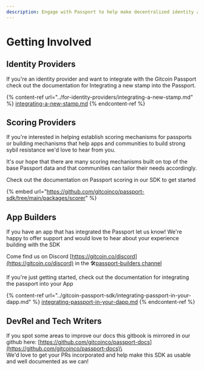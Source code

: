 ```yaml
---
description: Engage with Passport to help make decentralized identity a public good!
---
```


# Getting Involved

## Identity Providers

If you're an identity provider and want to integrate with the Gitcoin Passport check out the documentation for Integrating a new stamp into the Passport.

{% content-ref url="../for-identity-providers/integrating-a-new-stamp.md" %}
[integrating-a-new-stamp.md](../for-identity-providers/integrating-a-new-stamp.md)
{% endcontent-ref %}

## Scoring Providers

If you're interested in helping establish scoring mechanisms for passports or building mechanisms that help apps and communities to build strong sybil resistance we'd love to hear from you.

It's our hope that there are many scoring mechanisms built on top of the base Passport data and that communities can tailor their needs accordingly.

Check out the documentation on Passport scoring in our SDK to get started

{% embed url="https://github.com/gitcoinco/passport-sdk/tree/main/packages/scorer" %}

## App Builders

If you have an app that has integrated the Passport let us know! We're happy to offer support and would love to hear about your experience building with the SDK

Come find us on Discord [https://gitcoin.co/discord](https://gitcoin.co/discord) in the 🛠[passport-builders channel](https://discord.com/channels/562828676480237578/986222591096279040)



If you're just getting started, check out the documentation for integrating the passport into your App

{% content-ref url="../gitcoin-passport-sdk/integrating-passport-in-your-dapp.md" %}
[integrating-passport-in-your-dapp.md](../gitcoin-passport-sdk/integrating-passport-in-your-dapp.md)
{% endcontent-ref %}



## DevRel and Tech Writers

If you spot some areas to improve our docs this gitbook is mirrored in our github here: [https://github.com/gitcoinco/passport-docs](https://github.com/gitcoinco/passport-docs)\
\
We'd love to get your PRs incorporated and help make this SDK as usable and well documented as we can!



